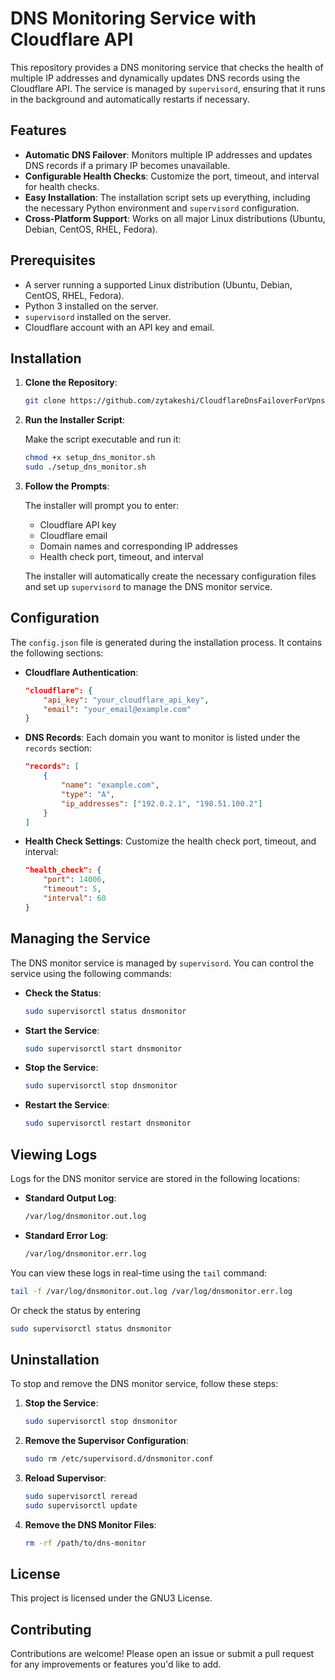 # DNS Monitoring Service with Cloudflare API

This repository provides a DNS monitoring service that checks the health of multiple IP addresses and dynamically updates DNS records using the Cloudflare API. The service is managed by `supervisord`, ensuring that it runs in the background and automatically restarts if necessary.

## Features

- **Automatic DNS Failover**: Monitors multiple IP addresses and updates DNS records if a primary IP becomes unavailable.
- **Configurable Health Checks**: Customize the port, timeout, and interval for health checks.
- **Easy Installation**: The installation script sets up everything, including the necessary Python environment and `supervisord` configuration.
- **Cross-Platform Support**: Works on all major Linux distributions (Ubuntu, Debian, CentOS, RHEL, Fedora).

## Prerequisites

- A server running a supported Linux distribution (Ubuntu, Debian, CentOS, RHEL, Fedora).
- Python 3 installed on the server.
- `supervisord` installed on the server.
- Cloudflare account with an API key and email.

## Installation

1. **Clone the Repository**:

   ```bash
   git clone https://github.com/zytakeshi/CloudflareDnsFailoverForVpns.git
   ```

2. **Run the Installer Script**:

   Make the script executable and run it:

   ```bash
   chmod +x setup_dns_monitor.sh
   sudo ./setup_dns_monitor.sh
   ```

3. **Follow the Prompts**:

   The installer will prompt you to enter:
   - Cloudflare API key
   - Cloudflare email
   - Domain names and corresponding IP addresses
   - Health check port, timeout, and interval

   The installer will automatically create the necessary configuration files and set up `supervisord` to manage the DNS monitor service.

## Configuration

The `config.json` file is generated during the installation process. It contains the following sections:

- **Cloudflare Authentication**:
  ```json
  "cloudflare": {
      "api_key": "your_cloudflare_api_key",
      "email": "your_email@example.com"
  }
  ```

- **DNS Records**:
  Each domain you want to monitor is listed under the `records` section:

  ```json
  "records": [
      {
          "name": "example.com",
          "type": "A",
          "ip_addresses": ["192.0.2.1", "198.51.100.2"]
      }
  ]
  ```

- **Health Check Settings**:
  Customize the health check port, timeout, and interval:

  ```json
  "health_check": {
      "port": 14006,
      "timeout": 5,
      "interval": 60
  }
  ```

## Managing the Service

The DNS monitor service is managed by `supervisord`. You can control the service using the following commands:

- **Check the Status**:
  ```bash
  sudo supervisorctl status dnsmonitor
  ```

- **Start the Service**:
  ```bash
  sudo supervisorctl start dnsmonitor
  ```

- **Stop the Service**:
  ```bash
  sudo supervisorctl stop dnsmonitor
  ```

- **Restart the Service**:
  ```bash
  sudo supervisorctl restart dnsmonitor
  ```

## Viewing Logs

Logs for the DNS monitor service are stored in the following locations:

- **Standard Output Log**:
  ```bash
  /var/log/dnsmonitor.out.log
  ```

- **Standard Error Log**:
  ```bash
  /var/log/dnsmonitor.err.log
  ```

You can view these logs in real-time using the `tail` command:

```bash
tail -f /var/log/dnsmonitor.out.log /var/log/dnsmonitor.err.log
```
Or check the status by entering
```bash
sudo supervisorctl status dnsmonitor
```

## Uninstallation

To stop and remove the DNS monitor service, follow these steps:

1. **Stop the Service**:
   ```bash
   sudo supervisorctl stop dnsmonitor
   ```

2. **Remove the Supervisor Configuration**:
   ```bash
   sudo rm /etc/supervisord.d/dnsmonitor.conf
   ```

3. **Reload Supervisor**:
   ```bash
   sudo supervisorctl reread
   sudo supervisorctl update
   ```

4. **Remove the DNS Monitor Files**:
   ```bash
   rm -rf /path/to/dns-monitor
   ```

## License

This project is licensed under the GNU3 License. 

## Contributing

Contributions are welcome! Please open an issue or submit a pull request for any improvements or features you'd like to add.
